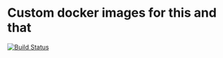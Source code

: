 Custom docker images for this and that
======================================
[![Build Status](https://travis-ci.org/csabasulyok/npm-docker.svg?branch=master)](https://travis-ci.org/csabasulyok/npm-docker)
